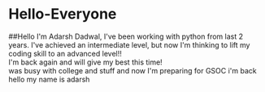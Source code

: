 # Hello-Everyone
##Hello I'm Adarsh Dadwal, I've been working with python from last 2 years. I've achieved an intermediate level, but now I'm thinking to lift my coding skill to an advanced level!!
<br>
I'm back again and will give my best this time!
<br> was busy with college and stuff and now I'm preparing for GSOC
i'm back
hello my name is adarsh